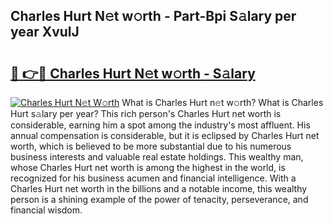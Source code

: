 ## Charles Hurt N𝚎t w𝚘rth - Part-Bpi S𝚊lary per year XvulJ

# <h2><a href="http://gc1gym.nevu.top/?p=Charles+Hurt">🔗 👉🔴 Charles Hurt N𝚎t w𝚘rth - S𝚊lary</a></h2>

[![Charles Hurt N𝚎t W𝚘rth](https://i.imgur.com/Oavwk0R.jpeg)](http://gc1gym.nevu.top/?p=Charles+Hurt)
What is Charles Hurt n𝚎t w𝚘rth? What is Charles Hurt s𝚊lary per year?
This rich person's Charles Hurt net worth is considerable, earning him a spot among the industry's most affluent. His annual compensation is considerable, but it is eclipsed by Charles Hurt net worth, which is believed to be more substantial due to his numerous business interests and valuable real estate holdings. This wealthy man, whose Charles Hurt net worth is among the highest in the world, is recognized for his business acumen and financial intelligence. With a Charles Hurt net worth in the billions and a notable income, this wealthy person is a shining example of the power of tenacity, perseverance, and financial wisdom.
